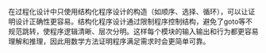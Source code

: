 在过程化设计中只使用结构化程序设计的构造（如顺序、选择、循环），可以让证明设计正确性更容易。结构化程序设计通过限制程序控制结构，避免了goto等不规范跳转，使程序逻辑清晰、层次分明。这样每个模块的输入输出和行为都更容易理解和推理，因此用数学方法证明程序满足需求时会更简单可靠。